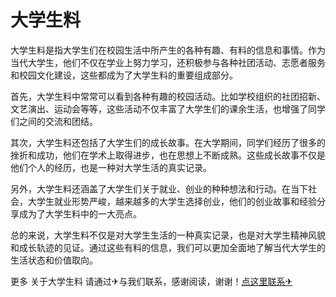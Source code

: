 # 大学生料

大学生料是指大学生们在校园生活中所产生的各种有趣、有料的信息和事情。作为当代大学生，他们不仅在学业上努力学习，还积极参与各种社团活动、志愿者服务和校园文化建设，这些都成为了大学生料的重要组成部分。

首先，大学生料中常常可以看到各种有趣的校园活动。比如学校组织的社团招新、文艺演出、运动会等等，这些活动不仅丰富了大学生们的课余生活，也增强了同学们之间的交流和团结。

其次，大学生料还包括了大学生们的成长故事。在大学期间，同学们经历了很多的挫折和成功，他们在学术上取得进步，也在思想上不断成熟。这些成长故事不仅是他们个人的经历，也是一种对大学生活的真实记录。

另外，大学生料还涵盖了大学生们关于就业、创业的种种想法和行动。在当下社会，大学生就业形势严峻，越来越多的大学生选择创业，他们的创业故事和经验分享成为了大学生料中的一大亮点。

总的来说，大学生料不仅是对大学生生活的一种真实记录，也是对大学生精神风貌和成长轨迹的见证。通过这些有料的信息，我们可以更加全面地了解当代大学生的生活状态和价值取向。

更多 关于大学生料 请通过✈与我们联系，感谢阅读，谢谢！[点这里联系✈](https://ss.k02.cc)